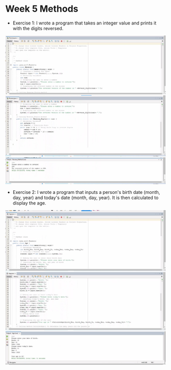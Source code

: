 # Week 5 Methods

* Exercise 1: I wrote a program that takes an integer value and prints it with the digits reversed.

![Image1](Images/reverse.JPG)
![Image2](Images/reverse2.JPG)
![Image3](Images/reverserun.JPG)

* Exercise 2: I wrote a program that inputs a person's birth date (month, day, year) and today's date (month, day, year). It is then calculated to display the age.

![Image1](Images/age1.JPG)
![Image2](Images/age2.JPG)
![Image3](Images/agerun.JPG)
